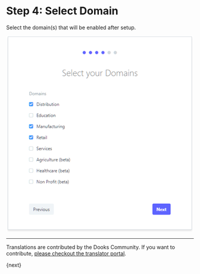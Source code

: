 <!-- add-breadcrumbs -->
# Step 4: Select Domain

Select the domain(s) that will be enabled after setup.

<img alt="Domains" class="screenshot" src="../assets/setup-wizard/step-4.png">

---

Translations are contributed by the Dooks Community. If you want to contribute, [please checkout the translator portal](https://translate.dooks.com).

{next}

